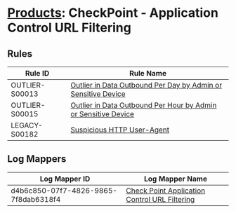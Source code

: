 # [Products](README.md): CheckPoint - Application Control URL Filtering

## Rules

|Rule ID|Rule Name|
|----|----|
|OUTLIER-S00013|[Outlier in Data Outbound Per Day by Admin or Sensitive Device](../rules/OUTLIER-S00013.md)|
|OUTLIER-S00015|[Outlier in Data Outbound Per Hour by Admin or Sensitive Device](../rules/OUTLIER-S00015.md)|
|LEGACY-S00182|[Suspicious HTTP User-Agent](../rules/LEGACY-S00182.md)|


## Log Mappers

|Log Mapper ID|Log Mapper Name|
|----|----|
|d4b6c850-07f7-4826-9865-7f8dab6318f4|[Check Point Application Control URL Filtering](../mappings/d4b6c850-07f7-4826-9865-7f8dab6318f4.md)|


